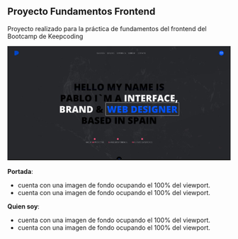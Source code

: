 Proyecto Fundamentos Frontend
----------

Proyecto realizado para la práctica de fundamentos del frontend del Bootcamp de Keepcoding

![Screenshot](assets/img/screenshoot.jpg)


**Portada**: 

* cuenta con una imagen de fondo ocupando el 100% del viewport.
* cuenta con una imagen de fondo ocupando el 100% del viewport.

**Quien soy**: 
* cuenta con una imagen de fondo ocupando el 100% del viewport.
* cuenta con una imagen de fondo ocupando el 100% del viewport.


